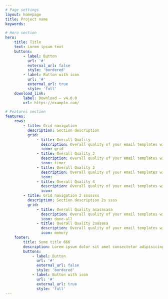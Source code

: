 ```yaml
---
# Page settings
layout: homepage
title: Project name
keywords:

# Hero section
hero:
    title: Title
    text: Lorem ipsum text
    buttons:
        - label: Button
          url: '#'
          external_url: false
          style: 'bordered'
        - label: Button with icon
          url: '#'
          external_url: true
          style: 'full'
    download_link:
        label: Download — v4.0.0
        url: https://example.com/

# Features section
features:
    rows:
        - title: Grid navigation
          description: Section description
          grid:
              - title: Overall Quality
                description: Overall quality of your email templates will raise because you'll be able to work in controlled environment with modern tools and latest technologies.
                icon: grid
              - title: Overall Quality 2
                description: Overall quality of your email templates will raise because you'll be able to work in controlled environment with modern tools and latest technologies. 2
                icon: timer
              - title: Overall Quality 3
                description: Overall quality of your email templates will raise because you'll be able to work in controlled environment with modern tools and latest technologies. 3
                icon:
              - title: Overall Quality 4
                description: Overall quality of your email templates will raise because you'll be able to work in controlled environment with modern tools and latest technologies. 4
                icon:
        - title: Grid navigation 2 sssssss
          description: Section description 2s ssss
          grid:
              - title: Overall Quality asasasasa
                description: Overall quality of your email templates will raise because you'll be able to work in controlled environment with modern tools and latest technologies.
                icon: done-all
              - title: Overall Quality 2sasasa
                description: Overall quality of your email templates will raise because you'll be able to work in controlled environment with modern tools and latest technologies. 2
                icon: memory
    footer:
        title: Some title 666
        description: Lorem ipsum dolor sit amet consectetur adipisicing elit. Deserunt quae nostrum ipsam ab, quaerat fugit eius officia unde odit consequuntur, temporibus molestiae accusamus voluptate omnis quam quo eligendi nobis provident.666
        buttons:
            - label: Button
              url: '#'
              external_url: false
              style: 'bordered'
            - label: Button with icon
              url: '#'
              external_url: true
              style: 'full'
---
```

